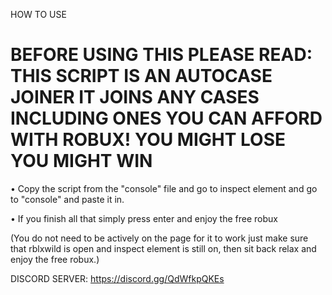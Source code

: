 HOW TO USE

# BEFORE USING THIS PLEASE READ: THIS SCRIPT IS AN AUTOCASE JOINER IT JOINS ANY CASES INCLUDING ONES YOU CAN AFFORD WITH ROBUX! YOU MIGHT LOSE YOU MIGHT WIN

• Copy the script from the "console" file and go to inspect element and go to "console" and paste it in.

• If you finish all that simply press enter and enjoy the free robux

(You do not need to be actively on the page for it to work just make sure that rblxwild is open and inspect element is still on, then sit back relax and enjoy the free robux.)

DISCORD SERVER: https://discord.gg/QdWfkpQKEs
